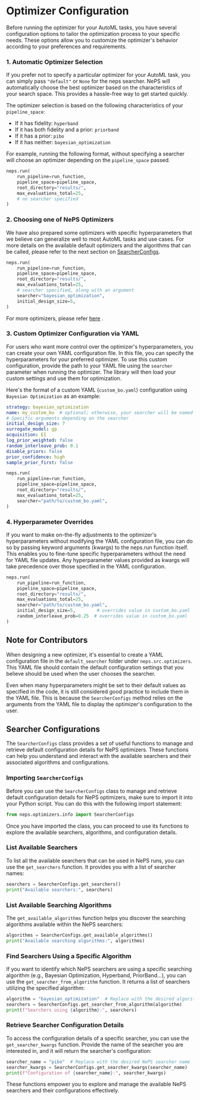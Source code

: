 # Optimizer Configuration

Before running the optimizer for your AutoML tasks, you have several configuration options to tailor the optimization
process to your specific needs. These options allow you to customize the optimizer's behavior according to your
preferences and requirements.

### 1. Automatic Optimizer Selection

If you prefer not to specify a particular optimizer for your AutoML task, you can simply pass `"default"` or `None`
for the neps searcher. NePS will automatically choose the best optimizer based on the characteristics of your search
space. This provides a hassle-free way to get started quickly.

The optimizer selection is based on the following characteristics of your `pipeline_space`:

- If it has fidelity: `hyperband`
- If it has both fidelity and a prior: `priorband`
- If it has a prior: `pibo`
- If it has neither: `bayesian_optimization`

For example, running the following format, without specifying a searcher will choose an optimizer depending on
the `pipeline_space` passed.
```python
neps.run(
    run_pipeline=run_function,
    pipeline_space=pipeline_space,
    root_directory="results/",
    max_evaluations_total=25,
    # no searcher specified
)
```

### 2. Choosing one of NePS Optimizers

We have also prepared some optimizers with specific hyperparameters that we believe can generalize well to most AutoML
tasks and use cases. For more details on the available default optimizers and the algorithms that can be called,
please refer to the next section on [SearcherConfigs](#searcher-configurations).

```python
neps.run(
    run_pipeline=run_function,
    pipeline_space=pipeline_space,
    root_directory="results/",
    max_evaluations_total=25,
    # searcher specified, along with an argument
    searcher="bayesian_optimization",
    initial_design_size=5,
)
```

For more optimizers, please refer [here](#list-available-searchers) .

### 3. Custom Optimizer Configuration via YAML

For users who want more control over the optimizer's hyperparameters, you can create your own YAML configuration file.
In this file, you can specify the hyperparameters for your preferred optimizer. To use this custom configuration,
provide the path to your YAML file using the `searcher` parameter when running the optimizer.
The library will then load your custom settings and use them for optimization.

Here's the format of a custom YAML (`custom_bo.yaml`) configuration using `Bayesian Optimization` as an example:

```yaml
strategy: bayesian_optimization
name: my_custom_bo  # optional; otherwise, your searcher will be named after your YAML file, here 'custom_bo'.
# Specific arguments depending on the searcher
initial_design_size: 7
surrogate_model: gp
acquisition: EI
log_prior_weighted: false
random_interleave_prob: 0.1
disable_priors: false
prior_confidence: high
sample_prior_first: false
```

```python
neps.run(
    run_pipeline=run_function,
    pipeline_space=pipeline_space,
    root_directory="results/",
    max_evaluations_total=25,
    searcher="path/to/custom_bo.yaml",
)
```

### 4. Hyperparameter Overrides

If you want to make on-the-fly adjustments to the optimizer's hyperparameters without modifying the YAML configuration
file, you can do so by passing keyword arguments (kwargs) to the neps.run function itself. This enables you to fine-tune
specific hyperparameters without the need for YAML file updates. Any hyperparameter values provided as kwargs will take
precedence over those specified in the YAML configuration.

```python
neps.run(
    run_pipeline=run_function,
    pipeline_space=pipeline_space,
    root_directory="results/",
    max_evaluations_total=25,
    searcher="path/to/custom_bo.yaml",
    initial_design_size=5,        # overrides value in custom_bo.yaml
    random_interleave_prob=0.25  # overrides value in custom_bo.yaml
)
```

## Note for Contributors

When designing a new optimizer, it's essential to create a YAML configuration file in the `default_searcher` folder under `neps.src.optimizers`. This YAML file should contain the default configuration settings that you believe should be used when the user chooses the  searcher.

Even when many hyperparameters might be set to their default values as specified in the code, it is still considered good practice to include them in the YAML file. This is because the `SearcherConfigs` method relies on the arguments from the YAML file to display the optimizer's configuration to the user.

## Searcher Configurations

The `SearcherConfigs` class provides a set of useful functions to manage and retrieve default configuration details for NePS optimizers. These functions can help you understand and interact with the available searchers and their associated algorithms and configurations.

### Importing `SearcherConfigs`

Before you can use the `SearcherConfigs` class to manage and retrieve default configuration details for NePS optimizers, make sure to import it into your Python script. You can do this with the following import statement:

```python
from neps.optimizers.info import SearcherConfigs
```

Once you have imported the class, you can proceed to use its functions to explore the available searchers, algorithms, and configuration details.

### List Available Searchers

To list all the available searchers that can be used in NePS runs, you can use the `get_searchers` function. It provides you with a list of searcher names:

```python
searchers = SearcherConfigs.get_searchers()
print("Available searchers:", searchers)
```

### List Available Searching Algorithms

The `get_available_algorithms` function helps you discover the searching algorithms available within the NePS searchers:

```python
algorithms = SearcherConfigs.get_available_algorithms()
print("Available searching algorithms:", algorithms)
```

### Find Searchers Using a Specific Algorithm

If you want to identify which NePS searchers are using a specific searching algorithm (e.g., Bayesian Optimization, Hyperband, PriorBand...), you can use the `get_searcher_from_algorithm` function. It returns a list of searchers utilizing the specified algorithm:

```python
algorithm = "bayesian_optimization"  # Replace with the desired algorithm
searchers = SearcherConfigs.get_searcher_from_algorithm(algorithm)
print(f"Searchers using {algorithm}:", searchers)
```

### Retrieve Searcher Configuration Details

To access the configuration details of a specific searcher, you can use the `get_searcher_kwargs` function. Provide the name of the searcher you are interested in, and it will return the searcher's configuration:

```python
searcher_name = "pibo"  # Replace with the desired NePS searcher name
searcher_kwargs = SearcherConfigs.get_searcher_kwargs(searcher_name)
print(f"Configuration of {searcher_name}:", searcher_kwargs)
```

These functions empower you to explore and manage the available NePS searchers and their configurations effectively.
